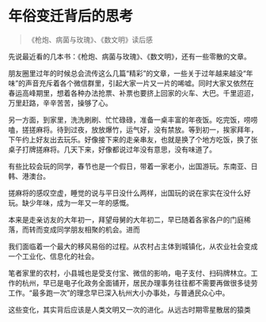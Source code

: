 # 年俗变迁背后的思考
> 《枪炮、病菌与玫瑰》、《数文明》读后感

先说最近看的几本书：《枪炮、病菌与玫瑰》、《数文明》，还有一些零散的文章。



朋友圈里过年的时候总会流传这么几篇“精彩”的文章，一些关于过年越来越没“年味”的声音充斥着各个微信群里，引起大家一片又一片的唏嘘。同时大家又依然在春运高峰期里，想着各种办法抢票、补票也要挤上回家的火车、大巴。千里迢迢，万里赶路，辛辛苦苦，操够了心。

另一方面，到家里，洗洗刷刷、忙忙碌碌，准备一桌丰富的年夜饭。吃完饭，唠唠嗑，搓搓麻将。待到过夜，放放爆竹，运气好，没有禁放。等到初一，挨家拜年，下午约上好友出去玩乐。好像接下来的走亲串友，也就是换了个地方吃饭，换了张桌子打牌搓麻将。几天下来，好像都说过年没有意思，没有味道了。

有些比较会玩的同学，春节也是一个假日，带着一家老小，出国游玩。东南亚、日韩、港澳台。



搓麻将的感叹空虚，睡觉的说与平日没什么两样，出国玩的说在家实在没什么好玩。缺少年味，成为一年又一年的感慨。



本来是走亲访友的大年初一，拜望母舅的大年初二，早已随着各家各户的门庭稀落，而转而变成同学朋友相聚的机会。进而



我们面临着一个最大的移风易俗的过程。从农村占主体到城镇化，从农业社会变成一个工业化、信息化的社会。



笔者家里的农村，小县城也是受支付宝、微信的影响，电子支付、扫码牌林立。工作的杭州，早已是电子化政务全面铺开，居民办理事务往往都不需要再做很多徒劳工作。“最多跑一次”的理念早已深入杭州大小办事处，与普通民众心中。



这些变化，其实背后应该是人类文明又一次的进化。从远古时期零星散居的猿类